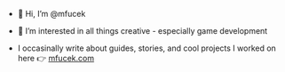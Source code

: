 - 👋 Hi, I’m @mfucek
- 👀 I’m interested in all things creative - especially game development

- I occasinally write about guides, stories, and cool projects I worked on here 👉 [mfucek.com](https://mfucek.com) 

<!---
mfucek/mfucek is a ✨ special ✨ repository because its `README.md` (this file) appears on your GitHub profile.
You can click the Preview link to take a look at your changes.
--->
